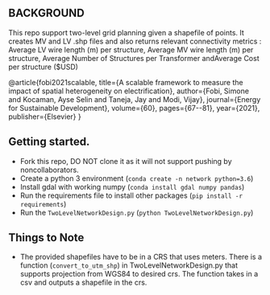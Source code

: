 ## BACKGROUND
This repo support two-level grid planning given a shapefile of points. It creates MV and LV .shp files and also returns relevant connectivity metrics : Average LV wire length (m) per structure, Average MV wire length (m) per structure, Average Number of Structures per Transformer andAverage Cost per structure ($USD)

@article{fobi2021scalable,
  title={A scalable framework to measure the impact of spatial heterogeneity on electrification},
  author={Fobi, Simone and Kocaman, Ayse Selin and Taneja, Jay and Modi, Vijay},
  journal={Energy for Sustainable Development},
  volume={60},
  pages={67--81},
  year={2021},
  publisher={Elsevier}
}

## Getting started.
- Fork this repo, DO NOT clone it as it will not support pushing by noncollaborators.
- Create a python 3 environment (`conda create -n network python=3.6`)
- Install gdal with working numpy (`conda install gdal numpy pandas`)
- Run the requirements file to install other packages (`pip install -r requirements`)
- Run the `TwoLevelNetworkDesign.py` (`python TwoLevelNetworkDesign.py`)

## Things to Note
- The provided shapefiles have to be in a CRS that uses meters. There is a function (`convert_to_utm_shp`) in TwoLevelNetworkDesign.py that supports projection from WGS84 to desired crs. The function takes in a csv and outputs a shapefile in the crs.
